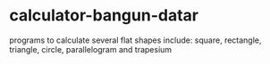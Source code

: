 # calculator-bangun-datar
programs to calculate several flat shapes include: square, rectangle, triangle, circle, parallelogram and trapesium

